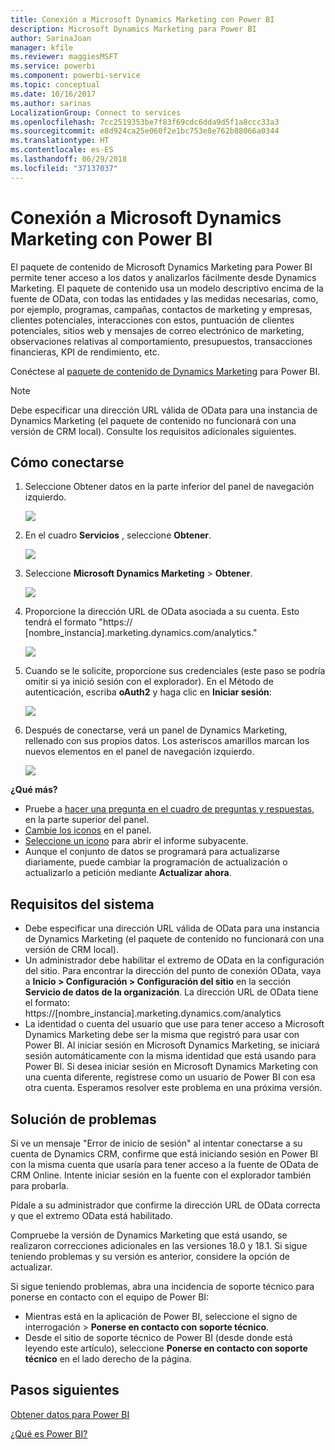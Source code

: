 ```yaml
---
title: Conexión a Microsoft Dynamics Marketing con Power BI
description: Microsoft Dynamics Marketing para Power BI
author: SarinaJoan
manager: kfile
ms.reviewer: maggiesMSFT
ms.service: powerbi
ms.component: powerbi-service
ms.topic: conceptual
ms.date: 10/16/2017
ms.author: sarinas
LocalizationGroup: Connect to services
ms.openlocfilehash: 7cc2519353be7f83f69cdc6dda9d5f1a8ccc33a3
ms.sourcegitcommit: e8d924ca25e060f2e1bc753e8e762b88066a0344
ms.translationtype: HT
ms.contentlocale: es-ES
ms.lasthandoff: 06/29/2018
ms.locfileid: "37137037"
---
```

# <a name="connect-to-microsoft-dynamics-marketing-with-power-bi"></a>Conexión a Microsoft Dynamics Marketing con Power BI
El paquete de contenido de Microsoft Dynamics Marketing para Power BI permite tener acceso a los datos y analizarlos fácilmente desde Dynamics Marketing. El paquete de contenido usa un modelo descriptivo encima de la fuente de OData, con todas las entidades y las medidas necesarias, como, por ejemplo, programas, campañas, contactos de marketing y empresas, clientes potenciales, interacciones con estos, puntuación de clientes potenciales, sitios web y mensajes de correo electrónico de marketing, observaciones relativas al comportamiento, presupuestos, transacciones financieras, KPI de rendimiento, etc. 

Conéctese al [paquete de contenido de Dynamics Marketing](https://app.powerbi.com/getdata/services/microsoft-dynamics-marketing) para Power BI.

>[!NOTE]
>Debe especificar una dirección URL válida de OData para una instancia de Dynamics Marketing (el paquete de contenido no funcionará con una versión de CRM local). Consulte los requisitos adicionales siguientes.

## <a name="how-to-connect"></a>Cómo conectarse
1. Seleccione Obtener datos en la parte inferior del panel de navegación izquierdo.
   
   ![](media/service-connect-to-microsoft-dynamics-marketing/pbi_getdata.png) 
2. En el cuadro **Servicios** , seleccione **Obtener**.
   
   ![](media/service-connect-to-microsoft-dynamics-marketing/pbi_getservices.png) 
3. Seleccione **Microsoft Dynamics Marketing** \> **Obtener**.
   
   ![](media/service-connect-to-microsoft-dynamics-marketing/mdmarketing.png)
4. Proporcione la dirección URL de OData asociada a su cuenta.  Esto tendrá el formato "https:// [nombre\_instancia].marketing.dynamics.com/analytics."
   
   ![](media/service-connect-to-microsoft-dynamics-marketing/pbi_dynmktgserviceurl.png)
5. Cuando se le solicite, proporcione sus credenciales (este paso se podría omitir si ya inició sesión con el explorador). En el Método de autenticación, escriba **oAuth2** y haga clic en **Iniciar sesión**:
   
   ![](media/service-connect-to-microsoft-dynamics-marketing/pbi_dynammktgoauth2.png)
6. Después de conectarse, verá un panel de Dynamics Marketing, rellenado con sus propios datos. Los asteriscos amarillos marcan los nuevos elementos en el panel de navegación izquierdo.
   
   ![](media/service-connect-to-microsoft-dynamics-marketing/pbi_dynammktgnewdash.png)

**¿Qué más?**

* Pruebe a [hacer una pregunta en el cuadro de preguntas y respuestas](power-bi-q-and-a.md), en la parte superior del panel.
* [Cambie los iconos](service-dashboard-edit-tile.md) en el panel.
* [Seleccione un icono](service-dashboard-tiles.md) para abrir el informe subyacente.
* Aunque el conjunto de datos se programará para actualizarse diariamente, puede cambiar la programación de actualización o actualizarlo a petición mediante **Actualizar ahora**.

## <a name="system-requirements"></a>Requisitos del sistema
* Debe especificar una dirección URL válida de OData para una instancia de Dynamics Marketing (el paquete de contenido no funcionará con una versión de CRM local).  
* Un administrador debe habilitar el extremo de OData en la configuración del sitio. Para encontrar la dirección del punto de conexión OData, vaya a **Inicio \> Configuración \> Configuración del sitio** en la sección **Servicio de datos de la organización**.  La dirección URL de OData tiene el formato: https://[nombre\_instancia].marketing.dynamics.com/analytics  
* La identidad o cuenta del usuario que use para tener acceso a Microsoft Dynamics Marketing debe ser la misma que registró para usar con Power BI. Al iniciar sesión en Microsoft Dynamics Marketing, se iniciará sesión automáticamente con la misma identidad que está usando para Power BI. Si desea iniciar sesión en Microsoft Dynamics Marketing con una cuenta diferente, regístrese como un usuario de Power BI con esa otra cuenta. Esperamos resolver este problema en una próxima versión.   

## <a name="troubleshooting"></a>Solución de problemas
Si ve un mensaje "Error de inicio de sesión" al intentar conectarse a su cuenta de Dynamics CRM, confirme que está iniciando sesión en Power BI con la misma cuenta que usaría para tener acceso a la fuente de OData de CRM Online. Intente iniciar sesión en la fuente con el explorador también para probarla.

Pídale a su administrador que confirme la dirección URL de OData correcta y que el extremo OData está habilitado.

Compruebe la versión de Dynamics Marketing que está usando, se realizaron correcciones adicionales en las versiones 18.0 y 18.1. Si sigue teniendo problemas y su versión es anterior, considere la opción de actualizar.

Si sigue teniendo problemas, abra una incidencia de soporte técnico para ponerse en contacto con el equipo de Power BI:

* Mientras está en la aplicación de Power BI, seleccione el signo de interrogación \> **Ponerse en contacto con soporte técnico**.
* Desde el sitio de soporte técnico de Power BI (desde donde está leyendo este artículo), seleccione **Ponerse en contacto con soporte técnico** en el lado derecho de la página.

## <a name="next-steps"></a>Pasos siguientes
[Obtener datos para Power BI](service-get-data.md)

[¿Qué es Power BI?](power-bi-overview.md)

